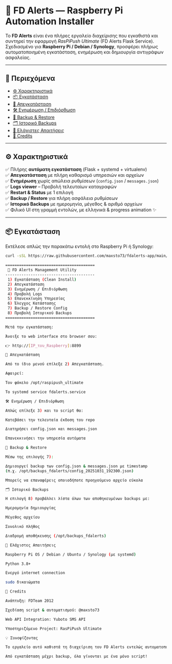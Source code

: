 # 🚀 FD Alerts — Raspberry Pi Automation Installer

Το **FD Alerts** είναι ένα πλήρες εργαλείο διαχείρισης που εγκαθιστά και συντηρεί
την εφαρμογή *RasPiPush Ultimate* (FD Alerts Flask Service).  
Σχεδιασμένο για **Raspberry Pi / Debian / Synology**, προσφέρει πλήρως αυτοματοποιημένη
εγκατάσταση, ενημέρωση και δημιουργία αντιγράφων ασφαλείας.

---

## 🧩 Περιεχόμενα
- [⚙️ Χαρακτηριστικά](#️-χαρακτηριστικά)
- [📦 Εγκατάσταση](#-εγκατάσταση)
- [🧹 Απεγκατάσταση](#-απεγκατάσταση)
- [🛠️ Ενημέρωση / Επιδιόρθωση](#️-ενημέρωση--επιδιόρθωση)
- [💾 Backup & Restore](#-backup--restore)
- [🗂️ Ιστορικό Backups](#️-ιστορικό-backups)
- [🧠 Ελάχιστες Απαιτήσεις](#-ελάχιστες-απαιτήσεις)
- [📜 Credits](#-credits)

---

## ⚙️ Χαρακτηριστικά

✅ Πλήρης **αυτόματη εγκατάσταση** (Flask + systemd + virtualenv)  
✅ **Απεγκατάσταση** με πλήρη καθαρισμό υπηρεσιών και αρχείων  
✅ **Ενημέρωση** χωρίς απώλεια ρυθμίσεων (`config.json` / `messages.json`)  
✅ **Logs viewer** – Προβολή τελευταίων καταγραφών  
✅ **Restart & Status** με 1 επιλογή  
✅ **Backup / Restore** για πλήρη ασφάλεια ρυθμίσεων  
✅ **Ιστορικό Backups** με ημερομηνία, μέγεθος & αριθμό αρχείων  
✅ Φιλικό UI στη γραμμή εντολών, με ελληνικά & progress animation ✨

---

## 📦 Εγκατάσταση

Εκτέλεσε απλώς την παρακάτω εντολή στο Raspberry Pi ή Synology:

```bash
curl -sSL https://raw.githubusercontent.com/maxsto73/fdalerts-app/main/setup_fdalerts.txt | sudo bash

=======================================
 🚀 FD Alerts Management Utility
---------------------------------------
 1) Εγκατάσταση (Clean Install)
 2) Απεγκατάσταση
 3) Ενημέρωση / Επιδιόρθωση
 4) Προβολή Logs
 5) Επανεκκίνηση Υπηρεσίας
 6) Έλεγχος Κατάστασης
 7) Backup / Restore Config
 8) Προβολή Ιστορικού Backups
=======================================

Μετά την εγκατάσταση:

Άνοιξε το web interface στο browser σου:

👉 http://[IP_του_Raspberry]:8899

🧹 Απεγκατάσταση

Από το ίδιο μενού επίλεξε 2) Απεγκατάσταση.

Αφαιρεί:

Τον φάκελο /opt/raspipush_ultimate

Το systemd service fdalerts.service

🛠️ Ενημέρωση / Επιδιόρθωση

Απλώς επίλεξε 3) και το script θα:

Κατεβάσει την τελευταία έκδοση του repo

Διατηρήσει config.json και messages.json

Επανεκκινήσει την υπηρεσία αυτόματα

💾 Backup & Restore

Μέσω της επιλογής 7):

Δημιουργεί backup των config.json & messages.json με timestamp
(π.χ. /opt/backups_fdalerts/config_20251031_192300.json)

Μπορείς να επαναφέρεις οποιοδήποτε προηγούμενο αρχείο εύκολα

🗂️ Ιστορικό Backups

Η επιλογή 8) προβάλλει λίστα όλων των αποθηκευμένων backups με:

Ημερομηνία δημιουργίας

Μέγεθος αρχείου

Συνολικό πλήθος

Διαδρομή αποθήκευσης (/opt/backups_fdalerts)

🧠 Ελάχιστες Απαιτήσεις

Raspberry Pi OS / Debian / Ubuntu / Synology (με systemd)

Python 3.8+

Ενεργό internet connection

sudo δικαιώματα

📜 Credits

Ανάπτυξη: FDTeam 2012

Σχεδίαση script & αυτοματισμού: @maxsto73

Web API Integration: Yuboto SMS API

Υποστηριζόμενο Project: RasPiPush Ultimate

💡 Συνοψίζοντας

Το εργαλείο αυτό καθιστά τη διαχείριση του FD Alerts εντελώς αυτοματοποιημένη:

Από εγκατάσταση μέχρι backup, όλα γίνονται με ένα μόνο script!
